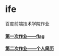 # ife
百度前端技术学院作业

#### [第一次作业——flag](https://xszi.github.io/ife/class1_flag.html)

#### [第二次作业——个人简历](https://xszi.github.io/ife/class2_resume.html)
